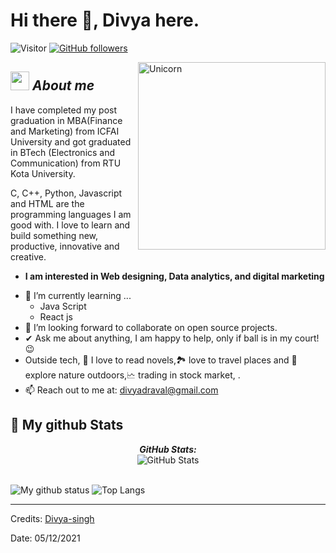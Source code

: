# Hi there 👋, Divya here. 
![Visitor](https://visitor-badge.laobi.icu/badge?page_id=divyarchauhan.repoName) [![GitHub followers](https://img.shields.io/github/followers/divyarchauhan.svg?style=social&label=Follow)](https://github.com/divyarchauhan?tab=followers)<br/>

<!--
**Divya-singh/Divya-singh** is a ✨ _special_ ✨ repository because its `README.md` (this file) appears on your GitHub profile.
-->

<img align="right" width=300px alt="Unicorn" src="https://c.tenor.com/GN73MKBawZYAAAAi/busy-cute.gif" />

## <img src="https://media.giphy.com/media/ObNTw8Uzwy6KQ/giphy.gif" width="30px">&nbsp;***About me***

I have completed my post graduation in MBA(Finance and Marketing) from ICFAI University and got graduated in BTech (Electronics and Communication) from RTU Kota University. 

C, C++, Python, Javascript and HTML are the programming languages I am good with. I love to learn and build something new, productive, innovative and creative.

* **I am interested in Web designing, Data analytics, and digital marketing**
- 🌱 I’m currently learning ...
  - Java Script
  - React js
- 👯 I’m looking forward to collaborate on open source projects.
- ✔ Ask me about anything, I am happy to help, only if ball is in my court!😉<br>
- Outside tech, 📖 I love to read novels,🏞️ love to travel places and 🌴 explore nature outdoors,🗠 trading in stock market, .
- 📫 Reach out to me at: <a href="divyadraval@gmail.com">divyadraval@gmail.com</a>


<h2>👀 My github Stats</h2>

<div>
<!--   <p align="center">
    <b><em>Now listening to:</em></b> <br/>
    <img src="https://spotify-github-profile.vercel.app/api/view?uid=divyarchauhan&cover_image=true&theme=novatorem" alt="Now Listenting to" />
  </p> -->
  
  <p align="center">
  <b><em>GitHub Stats:</em></b> <br/>
    <img src="https://github-readme-streak-stats.herokuapp.com/?user=Divya-singh" alt="GitHub Stats" /> <br/><br/>
  
![My github status](https://github-readme-stats.vercel.app/api?username=Divya-singh&show_icons=true&include_all_commits=true)
![Top Langs](https://github-readme-stats.vercel.app/api/top-langs/?username=Divya-singh&layout=compact)

---------------------------------------------------------------------------------------------------------------------
Credits: <a href="https://github.com/Bhargavi-hash">Divya-singh</a>

Date: 05/12/2021
